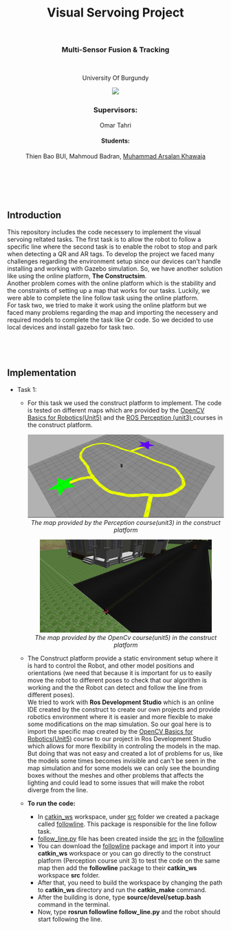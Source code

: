 
<h1 align="center"> Visual Servoing Project </h1> <br>
<h3 align="center"> Multi-Sensor Fusion & Tracking</h3> <br>
<p align="center">
University Of Burgundy
  <p align="center">
    <a href="https://www.vibot.org/"> <img src = "https://www.vibot.org/uploads/2/3/5/8/2358523/696297.png" width=60> </a>
  </p>
</p>
<h3 align="center">                       
Supervisors: 
</h3>
<p align='center'> Omar Tahri <p>
<h4 align="center">                       
Students:
</h4>
 <p align='center'> Thien Bao BUI, Mahmoud Badran, <a href="https://github.com/akhawaja2014"> Muhammad Arsalan Khawaja </a> <p> <br>
<h1 align="center">  </h1> <br>

## Introduction
This repository includes the code necessery to implement the visual servoing reltated tasks. The first task is to allow the robot to follow a specific line where the second task is to enable the robot to stop and park when detecting a QR and AR tags. To develop the project we faced many challenges regarding the environment setup since our devices can't handle installing and working with Gazebo simulation. So, we have another solution like using the online platform, **The Constructsim**. <br>
Another problem comes with the online platform which is the stability and the constraints of setting up a map that works for our tasks.
Luckily, we were able to complete the line follow task using the online platform. <br>
For task two, we tried to make it work using the online platform but we faced many problems regarding the map and importing the necessery and required models to complete the task like Qr code. So we decided to use local devices and install gazebo for task two.

<h1 align="center">  </h1> <br>

## Implementation 
- Task 1: 
  - For this task we used the construct platform to implement. The code is tested on different maps which are provided by the <a href="https://app.theconstructsim.com/#/Desktop"> OpenCV Basics for Robotics(Unit5)</a>  and the <a href="https://app.theconstructsim.com/#/Desktop"> ROS Perception (unit3) </a> courses in the construct platform. <br>
        <p align = "center">
        <img  src = "Demonstration Resources/followlineMapTurtleBot.png" width=500> <br>
        <em> The map provided by the Perception course(unit3) in the construct platform</em>
        </p>
        <p align = "center">
        <img  src = "Demonstration Resources/streetMapRosBot.png" width=400> <br>
        <em> The map provided by the OpenCv course(unit5) in the construct platform</em>
        </p>

  - The Construct platform provide a static environment setup where it is hard to control the Robot, and other model positions and orientations (we need that because it is important for us to easily move the robot to different poses to check that our algorithm is working  and the the Robot can detect and follow the line from different poses).<br>
   We tried to work with  **Ros Development Studio** which is an online IDE created by the construct to create our own projects and provide robotics environment where it is easier and more flexible to make some modifications on the map simulation. So our goal here is to import the specific map created by the <a href="https://app.theconstructsim.com/#/Desktop"> OpenCV Basics for Robotics(Unit5)</a> course to our project in Ros Development Studio which allows for more flexibility in controling the models in the map. But doing that was not easy and created a lot of problems for us, like the models some times becomes invisible and can't be seen in the map simulation and for some models we can only see the bounding boxes without the meshes and other problems that affects the lighting and could lead to some issues that will make the robot diverge from the line. 

   - **To run the code:** 
     - In [catkin_ws](https://github.com/MahBadran93/VisualServoingProject/tree/main/catkin_ws) workspace, under [src](https://github.com/MahBadran93/VisualServoingProject/tree/main/catkin_ws/src) folder we created a package called [followline](https://github.com/MahBadran93/VisualServoingProject/tree/main/catkin_ws/src/followline). This package is responsible for the line follow task. 
     - [follow_line.py](https://github.com/MahBadran93/VisualServoingProject/blob/main/catkin_ws/src/followline/src/follow_line.py) file has been created   inside the [src](https://github.com/MahBadran93/VisualServoingProject/tree/main/catkin_ws/src/followline/src) in the [followline](https://github.com/MahBadran93/VisualServoingProject/tree/main/catkin_ws/src/followline)  
     - You can download the [followline](https://github.com/MahBadran93/VisualServoingProject/tree/main/catkin_ws/src/followline) package and import it into your **catkin_ws** workspace or you can go directly to the construct platform (Perception course unit 3) to test the code on the same map then add the **followline** package to their **catkin_ws** workspace **src** folder. 
     - After that, you need to build the workspace by changing the path to **catkin_ws** directory and run the **catkin_make** command.
     - After the building is done, type **source/devel/setup.bash** command in the terminal.
     - Now, type **rosrun followline follow_line.py** and the robot should start following the line.  

